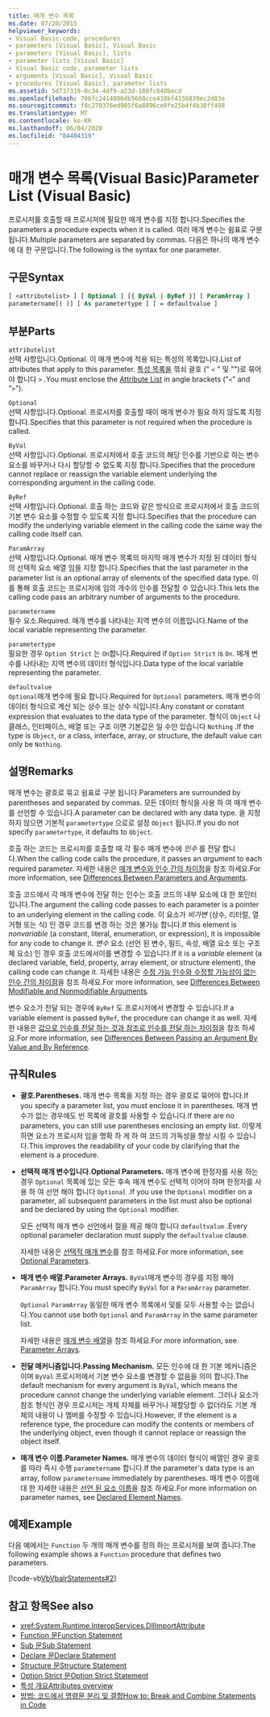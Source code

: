 ```yaml
---
title: 매개 변수 목록
ms.date: 07/20/2015
helpviewer_keywords:
- Visual Basic code, procedures
- parameters [Visual Basic], Visual Basic
- parameters [Visual Basic], lists
- parameter lists [Visual Basic]
- Visual Basic code, parameter lists
- arguments [Visual Basic], Visual Basic
- procedures [Visual Basic], parameter lists
ms.assetid: 5d737319-0c34-4df9-a23d-188fc840becd
ms.openlocfilehash: 706fc2414806db5608cce410bf4156839ec2d83e
ms.sourcegitcommit: f8c270376ed905f6a8896ce0fe25b4f4b38ff498
ms.translationtype: MT
ms.contentlocale: ko-KR
ms.lasthandoff: 06/04/2020
ms.locfileid: "84404319"
---
```

# <a name="parameter-list-visual-basic"></a><span data-ttu-id="82747-102">매개 변수 목록(Visual Basic)</span><span class="sxs-lookup"><span data-stu-id="82747-102">Parameter List (Visual Basic)</span></span>

<span data-ttu-id="82747-103">프로시저를 호출할 때 프로시저에 필요한 매개 변수를 지정 합니다.</span><span class="sxs-lookup"><span data-stu-id="82747-103">Specifies the parameters a procedure expects when it is called.</span></span> <span data-ttu-id="82747-104">여러 매개 변수는 쉼표로 구분 됩니다.</span><span class="sxs-lookup"><span data-stu-id="82747-104">Multiple parameters are separated by commas.</span></span> <span data-ttu-id="82747-105">다음은 하나의 매개 변수에 대 한 구문입니다.</span><span class="sxs-lookup"><span data-stu-id="82747-105">The following is the syntax for one parameter.</span></span>

## <a name="syntax"></a><span data-ttu-id="82747-106">구문</span><span class="sxs-lookup"><span data-stu-id="82747-106">Syntax</span></span>

```vb
[ <attributelist> ] [ Optional ] [{ ByVal | ByRef }] [ ParamArray ]
parametername[( )] [ As parametertype ] [ = defaultvalue ]
```

## <a name="parts"></a><span data-ttu-id="82747-107">부분</span><span class="sxs-lookup"><span data-stu-id="82747-107">Parts</span></span>

`attributelist`  
<span data-ttu-id="82747-108">선택 사항입니다.</span><span class="sxs-lookup"><span data-stu-id="82747-108">Optional.</span></span> <span data-ttu-id="82747-109">이 매개 변수에 적용 되는 특성의 목록입니다.</span><span class="sxs-lookup"><span data-stu-id="82747-109">List of attributes that apply to this parameter.</span></span> <span data-ttu-id="82747-110">[특성 목록을](attribute-list.md) 꺾쇠 괄호 (" `<` " 및 "")로 묶어야 합니다 `>` .</span><span class="sxs-lookup"><span data-stu-id="82747-110">You must enclose the [Attribute List](attribute-list.md) in angle brackets ("`<`" and "`>`").</span></span>

`Optional`  
<span data-ttu-id="82747-111">선택 사항입니다.</span><span class="sxs-lookup"><span data-stu-id="82747-111">Optional.</span></span> <span data-ttu-id="82747-112">프로시저를 호출할 때이 매개 변수가 필요 하지 않도록 지정 합니다.</span><span class="sxs-lookup"><span data-stu-id="82747-112">Specifies that this parameter is not required when the procedure is called.</span></span>

`ByVal`  
<span data-ttu-id="82747-113">선택 사항입니다.</span><span class="sxs-lookup"><span data-stu-id="82747-113">Optional.</span></span> <span data-ttu-id="82747-114">프로시저에서 호출 코드의 해당 인수를 기반으로 하는 변수 요소를 바꾸거나 다시 할당할 수 없도록 지정 합니다.</span><span class="sxs-lookup"><span data-stu-id="82747-114">Specifies that the procedure cannot replace or reassign the variable element underlying the corresponding argument in the calling code.</span></span>

`ByRef`  
<span data-ttu-id="82747-115">선택 사항입니다.</span><span class="sxs-lookup"><span data-stu-id="82747-115">Optional.</span></span> <span data-ttu-id="82747-116">호출 하는 코드와 같은 방식으로 프로시저에서 호출 코드의 기본 변수 요소를 수정할 수 있도록 지정 합니다.</span><span class="sxs-lookup"><span data-stu-id="82747-116">Specifies that the procedure can modify the underlying variable element in the calling code the same way the calling code itself can.</span></span>

`ParamArray`  
<span data-ttu-id="82747-117">선택 사항입니다.</span><span class="sxs-lookup"><span data-stu-id="82747-117">Optional.</span></span> <span data-ttu-id="82747-118">매개 변수 목록의 마지막 매개 변수가 지정 된 데이터 형식의 선택적 요소 배열 임을 지정 합니다.</span><span class="sxs-lookup"><span data-stu-id="82747-118">Specifies that the last parameter in the parameter list is an optional array of elements of the specified data type.</span></span> <span data-ttu-id="82747-119">이를 통해 호출 코드는 프로시저에 임의 개수의 인수를 전달할 수 있습니다.</span><span class="sxs-lookup"><span data-stu-id="82747-119">This lets the calling code pass an arbitrary number of arguments to the procedure.</span></span>

`parametername`  
<span data-ttu-id="82747-120">필수 요소.</span><span class="sxs-lookup"><span data-stu-id="82747-120">Required.</span></span> <span data-ttu-id="82747-121">매개 변수를 나타내는 지역 변수의 이름입니다.</span><span class="sxs-lookup"><span data-stu-id="82747-121">Name of the local variable representing the parameter.</span></span>

`parametertype`  
<span data-ttu-id="82747-122">필요한 경우 `Option Strict` 는 `On`합니다.</span><span class="sxs-lookup"><span data-stu-id="82747-122">Required if `Option Strict` is `On`.</span></span> <span data-ttu-id="82747-123">매개 변수를 나타내는 지역 변수의 데이터 형식입니다.</span><span class="sxs-lookup"><span data-stu-id="82747-123">Data type of the local variable representing the parameter.</span></span>

`defaultvalue`  
<span data-ttu-id="82747-124">`Optional`매개 변수에 필요 합니다.</span><span class="sxs-lookup"><span data-stu-id="82747-124">Required for `Optional` parameters.</span></span> <span data-ttu-id="82747-125">매개 변수의 데이터 형식으로 계산 되는 상수 또는 상수 식입니다.</span><span class="sxs-lookup"><span data-stu-id="82747-125">Any constant or constant expression that evaluates to the data type of the parameter.</span></span> <span data-ttu-id="82747-126">형식이 `Object` 나 클래스, 인터페이스, 배열 또는 구조 이면 기본값은 일 수만 있습니다 `Nothing` .</span><span class="sxs-lookup"><span data-stu-id="82747-126">If the type is `Object`, or a class, interface, array, or structure, the default value can only be `Nothing`.</span></span>

## <a name="remarks"></a><span data-ttu-id="82747-127">설명</span><span class="sxs-lookup"><span data-stu-id="82747-127">Remarks</span></span>

<span data-ttu-id="82747-128">매개 변수는 괄호로 묶고 쉼표로 구분 됩니다.</span><span class="sxs-lookup"><span data-stu-id="82747-128">Parameters are surrounded by parentheses and separated by commas.</span></span> <span data-ttu-id="82747-129">모든 데이터 형식을 사용 하 여 매개 변수를 선언할 수 있습니다.</span><span class="sxs-lookup"><span data-stu-id="82747-129">A parameter can be declared with any data type.</span></span> <span data-ttu-id="82747-130">을 지정 하지 않으면 기본적 `parametertype` 으로로 설정 `Object` 됩니다.</span><span class="sxs-lookup"><span data-stu-id="82747-130">If you do not specify `parametertype`, it defaults to `Object`.</span></span>

<span data-ttu-id="82747-131">호출 하는 코드는 프로시저를 호출할 때 각 필수 매개 변수에 *인수* 를 전달 합니다.</span><span class="sxs-lookup"><span data-stu-id="82747-131">When the calling code calls the procedure, it passes an *argument* to each required parameter.</span></span> <span data-ttu-id="82747-132">자세한 내용은 [매개 변수와 인수 간의 차이점](../../programming-guide/language-features/procedures/differences-between-parameters-and-arguments.md)을 참조 하세요.</span><span class="sxs-lookup"><span data-stu-id="82747-132">For more information, see [Differences Between Parameters and Arguments](../../programming-guide/language-features/procedures/differences-between-parameters-and-arguments.md).</span></span>

<span data-ttu-id="82747-133">호출 코드에서 각 매개 변수에 전달 하는 인수는 호출 코드의 내부 요소에 대 한 포인터입니다.</span><span class="sxs-lookup"><span data-stu-id="82747-133">The argument the calling code passes to each parameter is a pointer to an underlying element in the calling code.</span></span> <span data-ttu-id="82747-134">이 요소가 *비가변* (상수, 리터럴, 열거형 또는 식) 인 경우 코드를 변경 하는 것은 불가능 합니다.</span><span class="sxs-lookup"><span data-stu-id="82747-134">If this element is *nonvariable* (a constant, literal, enumeration, or expression), it is impossible for any code to change it.</span></span> <span data-ttu-id="82747-135">*변수* 요소 (선언 된 변수, 필드, 속성, 배열 요소 또는 구조체 요소) 인 경우 호출 코드에서이를 변경할 수 있습니다.</span><span class="sxs-lookup"><span data-stu-id="82747-135">If it is a *variable* element (a declared variable, field, property, array element, or structure element), the calling code can change it.</span></span> <span data-ttu-id="82747-136">자세한 내용은 [수정 가능 인수와 수정할 가능성이 없는 인수 간의 차이점](../../programming-guide/language-features/procedures/differences-between-modifiable-and-nonmodifiable-arguments.md)을 참조 하세요.</span><span class="sxs-lookup"><span data-stu-id="82747-136">For more information, see [Differences Between Modifiable and Nonmodifiable Arguments](../../programming-guide/language-features/procedures/differences-between-modifiable-and-nonmodifiable-arguments.md).</span></span>

<span data-ttu-id="82747-137">변수 요소가 전달 되는 경우에 `ByRef` 도 프로시저에서 변경할 수 있습니다.</span><span class="sxs-lookup"><span data-stu-id="82747-137">If a variable element is passed `ByRef`, the procedure can change it as well.</span></span> <span data-ttu-id="82747-138">자세한 내용은 [값으로 인수를 전달 하는 것과 참조로 인수를 전달 하는 차이점](../../programming-guide/language-features/procedures/differences-between-passing-an-argument-by-value-and-by-reference.md)을 참조 하세요.</span><span class="sxs-lookup"><span data-stu-id="82747-138">For more information, see [Differences Between Passing an Argument By Value and By Reference](../../programming-guide/language-features/procedures/differences-between-passing-an-argument-by-value-and-by-reference.md).</span></span>

## <a name="rules"></a><span data-ttu-id="82747-139">규칙</span><span class="sxs-lookup"><span data-stu-id="82747-139">Rules</span></span>

- <span data-ttu-id="82747-140">**괄호.**</span><span class="sxs-lookup"><span data-stu-id="82747-140">**Parentheses.**</span></span> <span data-ttu-id="82747-141">매개 변수 목록을 지정 하는 경우 괄호로 묶어야 합니다.</span><span class="sxs-lookup"><span data-stu-id="82747-141">If you specify a parameter list, you must enclose it in parentheses.</span></span> <span data-ttu-id="82747-142">매개 변수가 없는 경우에도 빈 목록에 괄호를 사용할 수 있습니다.</span><span class="sxs-lookup"><span data-stu-id="82747-142">If there are no parameters, you can still use parentheses enclosing an empty list.</span></span> <span data-ttu-id="82747-143">이렇게 하면 요소가 프로시저 임을 명확 하 게 하 여 코드의 가독성을 향상 시킬 수 있습니다.</span><span class="sxs-lookup"><span data-stu-id="82747-143">This improves the readability of your code by clarifying that the element is a procedure.</span></span>

- <span data-ttu-id="82747-144">**선택적 매개 변수입니다.**</span><span class="sxs-lookup"><span data-stu-id="82747-144">**Optional Parameters.**</span></span> <span data-ttu-id="82747-145">매개 변수에 한정자를 사용 하는 경우 `Optional` 목록에 있는 모든 후속 매개 변수도 선택적 이어야 하며 한정자를 사용 하 여 선언 해야 합니다 `Optional` .</span><span class="sxs-lookup"><span data-stu-id="82747-145">If you use the `Optional` modifier on a parameter, all subsequent parameters in the list must also be optional and be declared by using the `Optional` modifier.</span></span>

     <span data-ttu-id="82747-146">모든 선택적 매개 변수 선언에서 절을 제공 해야 합니다 `defaultvalue` .</span><span class="sxs-lookup"><span data-stu-id="82747-146">Every optional parameter declaration must supply the `defaultvalue` clause.</span></span>

     <span data-ttu-id="82747-147">자세한 내용은 [선택적 매개 변수](../../programming-guide/language-features/procedures/optional-parameters.md)를 참조 하세요.</span><span class="sxs-lookup"><span data-stu-id="82747-147">For more information, see [Optional Parameters](../../programming-guide/language-features/procedures/optional-parameters.md).</span></span>

- <span data-ttu-id="82747-148">**매개 변수 배열.**</span><span class="sxs-lookup"><span data-stu-id="82747-148">**Parameter Arrays.**</span></span> <span data-ttu-id="82747-149">`ByVal`매개 변수의 경우를 지정 해야 `ParamArray` 합니다.</span><span class="sxs-lookup"><span data-stu-id="82747-149">You must specify `ByVal` for a `ParamArray` parameter.</span></span>

     <span data-ttu-id="82747-150">`Optional` `ParamArray` 동일한 매개 변수 목록에서 및를 모두 사용할 수는 없습니다.</span><span class="sxs-lookup"><span data-stu-id="82747-150">You cannot use both `Optional` and `ParamArray` in the same parameter list.</span></span>

     <span data-ttu-id="82747-151">자세한 내용은 [매개 변수 배열](../../programming-guide/language-features/procedures/parameter-arrays.md)을 참조 하세요.</span><span class="sxs-lookup"><span data-stu-id="82747-151">For more information, see [Parameter Arrays](../../programming-guide/language-features/procedures/parameter-arrays.md).</span></span>

- <span data-ttu-id="82747-152">**전달 메커니즘입니다.**</span><span class="sxs-lookup"><span data-stu-id="82747-152">**Passing Mechanism.**</span></span> <span data-ttu-id="82747-153">모든 인수에 대 한 기본 메커니즘은 이며 `ByVal` 프로시저에서 기본 변수 요소를 변경할 수 없음을 의미 합니다.</span><span class="sxs-lookup"><span data-stu-id="82747-153">The default mechanism for every argument is `ByVal`, which means the procedure cannot change the underlying variable element.</span></span> <span data-ttu-id="82747-154">그러나 요소가 참조 형식인 경우 프로시저는 개체 자체를 바꾸거나 재할당할 수 없더라도 기본 개체의 내용이 나 멤버를 수정할 수 있습니다.</span><span class="sxs-lookup"><span data-stu-id="82747-154">However, if the element is a reference type, the procedure can modify the contents or members of the underlying object, even though it cannot replace or reassign the object itself.</span></span>

- <span data-ttu-id="82747-155">**매개 변수 이름.**</span><span class="sxs-lookup"><span data-stu-id="82747-155">**Parameter Names.**</span></span> <span data-ttu-id="82747-156">매개 변수의 데이터 형식이 배열인 경우 괄호를 따라 즉시 수행 `parametername` 합니다.</span><span class="sxs-lookup"><span data-stu-id="82747-156">If the parameter's data type is an array, follow `parametername` immediately by parentheses.</span></span> <span data-ttu-id="82747-157">매개 변수 이름에 대 한 자세한 내용은 [선언 된 요소 이름](../../programming-guide/language-features/declared-elements/declared-element-names.md)을 참조 하세요.</span><span class="sxs-lookup"><span data-stu-id="82747-157">For more information on parameter names, see [Declared Element Names](../../programming-guide/language-features/declared-elements/declared-element-names.md).</span></span>

## <a name="example"></a><span data-ttu-id="82747-158">예제</span><span class="sxs-lookup"><span data-stu-id="82747-158">Example</span></span>

<span data-ttu-id="82747-159">다음 예에서는 `Function` 두 개의 매개 변수를 정의 하는 프로시저를 보여 줍니다.</span><span class="sxs-lookup"><span data-stu-id="82747-159">The following example shows a `Function` procedure that defines two parameters.</span></span>

[!code-vb[VbVbalrStatements#2](~/samples/snippets/visualbasic/VS_Snippets_VBCSharp/VbVbalrStatements/VB/Class1.vb#2)]

## <a name="see-also"></a><span data-ttu-id="82747-160">참고 항목</span><span class="sxs-lookup"><span data-stu-id="82747-160">See also</span></span>

- <xref:System.Runtime.InteropServices.DllImportAttribute>
- [<span data-ttu-id="82747-161">Function 문</span><span class="sxs-lookup"><span data-stu-id="82747-161">Function Statement</span></span>](function-statement.md)
- [<span data-ttu-id="82747-162">Sub 문</span><span class="sxs-lookup"><span data-stu-id="82747-162">Sub Statement</span></span>](sub-statement.md)
- [<span data-ttu-id="82747-163">Declare 문</span><span class="sxs-lookup"><span data-stu-id="82747-163">Declare Statement</span></span>](declare-statement.md)
- [<span data-ttu-id="82747-164">Structure 문</span><span class="sxs-lookup"><span data-stu-id="82747-164">Structure Statement</span></span>](structure-statement.md)
- [<span data-ttu-id="82747-165">Option Strict 문</span><span class="sxs-lookup"><span data-stu-id="82747-165">Option Strict Statement</span></span>](option-strict-statement.md)
- [<span data-ttu-id="82747-166">특성 개요</span><span class="sxs-lookup"><span data-stu-id="82747-166">Attributes overview</span></span>](../../programming-guide/concepts/attributes/index.md)
- [<span data-ttu-id="82747-167">방법: 코드에서 명령문 분리 및 결합</span><span class="sxs-lookup"><span data-stu-id="82747-167">How to: Break and Combine Statements in Code</span></span>](../../programming-guide/program-structure/how-to-break-and-combine-statements-in-code.md)
